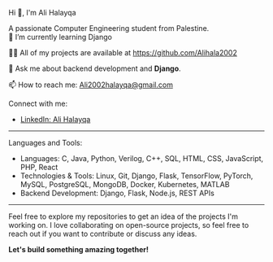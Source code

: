  Hi 👋, I'm Ali Halayqa

A passionate Computer Engineering student from Palestine.  
🌱 I’m currently learning Django 

👨‍💻 All of my projects are available at https://github.com/Alihala2002

💬 Ask me about backend development and **Django**.

📫 How to reach me: Ali2002halayqa@gmail.com

 Connect with me:
- [LinkedIn: Ali Halayqa](https://www.linkedin.com/in/ali-halayqa/)

---

 Languages and Tools:
- Languages: C, Java, Python, Verilog, C++, SQL, HTML, CSS, JavaScript, PHP, React
- Technologies & Tools: Linux, Git, Django, Flask, TensorFlow, PyTorch, MySQL, PostgreSQL, MongoDB, Docker, Kubernetes, MATLAB
- Backend Development: Django, Flask, Node.js, REST APIs

---

Feel free to explore my repositories to get an idea of the projects I'm working on. I love collaborating on open-source projects, so feel free to reach out if you want to contribute or discuss any ideas.

**Let's build something amazing together!**

